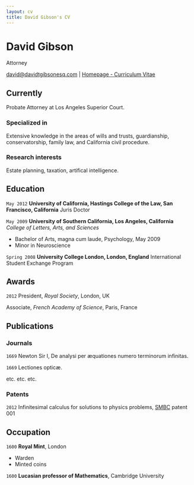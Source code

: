 ```yaml
---
layout: cv
title: David Gibson's CV
---
```

# David Gibson
Attorney

<div id="webaddress">
<a href="david@davidtgibsonesq.com">david@davidtgibsonesq.com</a>
| <a href="https://www.davidtgibsonesq.com">Homepage - Curriculum Vitae</a>
</div>


## Currently

Probate Attorney at Los Angeles Superior Court.

### Specialized in

Extensive knowledge in the areas of wills and trusts, guardianship, conservatorship, family law, and California civil procedure.


### Research interests

Estate planning, taxation, artifical intelligence.


## Education

`May 2012`
__University of California, Hastings College of the Law, San Francisco, California__
Juris Doctor

`May 2009`
__University of Southern California, Los Angeles, California__
_College of Letters, Arts, and Sciences_
- Bachelor of Arts, magna cum laude, Psychology, May 2009
- Minor in Neuroscience

`Spring 2008`
__University College London, London, England__
International Student Exchange Program


## Awards

`2012`
President, *Royal Society*, London, UK

Associate, *French Academy of Science*, Paris, France



## Publications

<!-- A list is also available [online](http://scholar.google.co.uk/citations?user=LTOTl0YAAAAJ) -->

### Journals

`1669`
Newton Sir I, De analysi per æquationes numero terminorum infinitas. 

`1669`
Lectiones opticæ.

etc. etc. etc.

### Patents

`2012`
Infinitesimal calculus for solutions to physics problems, [SMBC](http://www.techdirt.com/articles/20121011/09312820678/if-patents-had-been-around-time-newton.shtml) patent 001


## Occupation

`1600`
__Royal Mint__, London

- Warden
- Minted coins

`1600`
__Lucasian professor of Mathematics__, Cambridge University



<!-- ### Footer

Last updated: May 2013 -->


